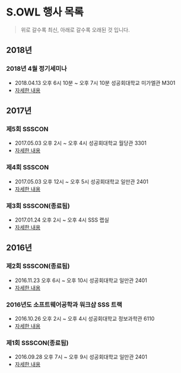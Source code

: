 # S.OWL 행사 목록

> 위로 갈수록 최신, 아래로 갈수록 오래된 것 입니다.

## 2018년

### 2018년 4월 정기세미나
- 2018.04.13 오후 6시 10분 ~ 오후 7시 10분 성공회대학교 미가엘관 M301
- [자세한 내용](seminar201804.md)

## 2017년

### 제5회 SSSCON
- 2017.05.03 오후 2시 ~ 오후 4시 성공회대학교 월당관 3301
- [자세한 내용](ssscon5th.md)

### 제4회 SSSCON
- 2017.05.03 오후 12시 ~ 오후 5시 성공회대학교 일만관 2401
- [자세한 내용](ssscon4th.md)

### 제3회 SSSCON(종료됨)
- 2017.01.24 오후 2시 ~ 오후 4시 SSS 랩실
- [자세한 내용](ssscon3rd.md)

## 2016년

### 제2회 SSSCON(종료됨)
- 2016.11.23 오후 6시 ~ 오후 10시 성공회대학교 일만관 2401
- [자세한 내용](ssscon2nd.md)

### 2016년도 소프트웨어공학과 워크샵 SSS 트랙
- 2016.10.26 오후 2시 ~ 오후 4시 성공회대학교 정보과학관 6110
- [자세한 내용](softworkshop2016ssstrack.md)

### 제1회 SSSCON(종료됨)
- 2016.09.28 오후 7시 ~ 오후 9시 성공회대학교 일만관 2401
- [자세한 내용](ssscon1st.md)
